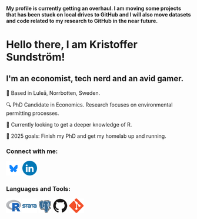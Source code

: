 #### My profile is currently getting an overhaul. I am moving some projects that has been stuck on local drives to GitHub and I will also move datasets and code related to my research to GitHub in the near future.

# Hello there, I am Kristoffer Sundström!

## I'm an economist, tech nerd and an avid gamer.

&#128205; Based in Luleå, Norrbotten, Sweden.

&#128269; PhD Candidate in Economics. Research focuses on environmental permitting processes.

&#127793; Currently looking to get a deeper knowledge of R.

&#129349; 2025 goals: Finish my PhD and get my homelab up and running.

### Connect with me:

[<img alt="alt_text" width="40px" src="icons/bluesky-original.png" />](https://bsky.app/profile/k-sundstroem.bsky.social) [<img alt="alt_text" width="40px" src="icons/LinkedIn-original.svg" />]([https://bsky.app/profile/k-sundstroem.bsky.social](https://www.linkedin.com/in/kristoffersundstroem/))

### Languages and Tools:
<img alt="alt_text" width="40px" src="icons/r-original.svg" /> <img alt="alt_text" width="40px" src="icons/stata-original-wordmark.svg" /> <img alt="alt_text" width="35px" src="icons/postgresql-original.svg" /> <img alt="alt_text" width="40px" src="icons/github-original.svg" /> <img alt="alt_text" width="40px" src="icons/git-original.svg" />
<!---
Kristoffer-Sundstroem/Kristoffer-Sundstroem is a ✨ special ✨ repository because its `README.md` (this file) appears on your GitHub profile.
You can click the Preview link to take a look at your changes.
--->
